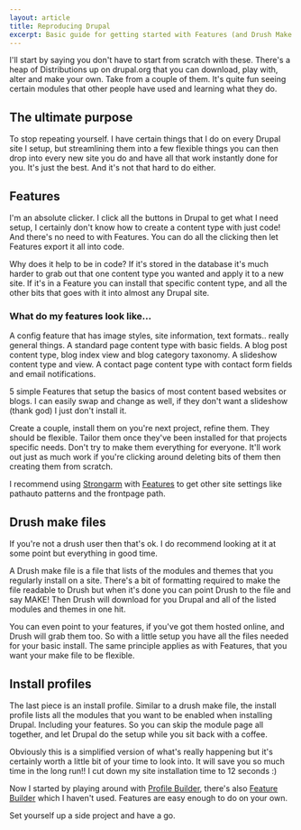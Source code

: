 ```yaml
---
layout: article
title: Reproducing Drupal
excerpt: Basic guide for getting started with Features (and Drush Make files and Install profiles if you're feeling adventurous)
---
```


I'll start by saying you don't have to start from scratch with these. There's a heap of Distributions up on drupal.org that you can download, play with, alter and make your own. Take from a couple of them. It's quite fun seeing certain modules that other people have used and learning what they do.

## The ultimate purpose

To stop repeating yourself. I have certain things that I do on every Drupal site I setup, but streamlining them into a few flexible things you can then drop into every new site you do and have all that work instantly done for you. It's just the best. And it's not that hard to do either.

## Features

I'm an absolute clicker. I click all the buttons in Drupal to get what I need setup, I certainly don't know how to create a content type with just code! And there's no need to with Features. You can do all the clicking then let Features export it all into code.

Why does it help to be in code? If it's stored in the database it's much harder to grab out that one content type you wanted and apply it to a new site. If it's in a Feature you can install that specific content type, and all the other bits that goes with it into almost any Drupal site.

### What do my features look like...

A config feature that has image styles, site information, text formats.. really general things.
A standard page content type with basic fields.
A blog post content type, blog index view and blog category taxonomy.
A slideshow content type and view.
A contact page content type with contact form fields and email notifications.

5 simple Features that setup the basics of most content based websites or blogs. I can easily swap and change as well, if they don't want a slideshow (thank god) I just don't install it.

Create a couple, install them on you're next project, refine them. They should be flexible. Tailor them once they've been installed for that projects specific needs. Don't try to make them everything for everyone. It'll work out just as much work if you're clicking around deleting bits of them then creating them from scratch.

I recommend using [Strongarm](https://www.drupal.org/project/strongarm) with [Features](https://www.drupal.org/project/features) to get other site settings like pathauto patterns and the frontpage path.

## Drush make files

If you're not a drush user then that's ok. I do recommend looking at it at some point but everything in good time. 

A Drush make file is a file that lists of the modules and themes that you regularly install on a site. There's a bit of formatting required to make the file readable to Drush but when it's done you can point Drush to the file and say MAKE! Then Drush will download for you Drupal and all of the listed modules and themes in one hit. 

You can even point to your features, if you've got them hosted online, and Drush will grab them too. So with a little setup you have all the files needed for your basic install. The same principle applies as with Features, that you want your make file to be flexible.

## Install profiles

The last piece is an install profile. Similar to a drush make file, the install profile lists all the modules that you want to be enabled when installing Drupal. Including your features. So you can skip the module page all together, and let Drupal do the setup while you sit back with a coffee.

Obviously this is a simplified version of what's really happening but it's certainly worth a little bit of your time to look into. It will save you so much time in the long run!! I cut down my site installation time to 12 seconds :)

Now I started by playing around with [Profile Builder](https://www.drupal.org/project/profiler_builder), there's also [Feature Builder](https://www.drupal.org/project/features_builder) which I haven't used. Features are easy enough to do on your own.

Set yourself up a side project and have a go.
